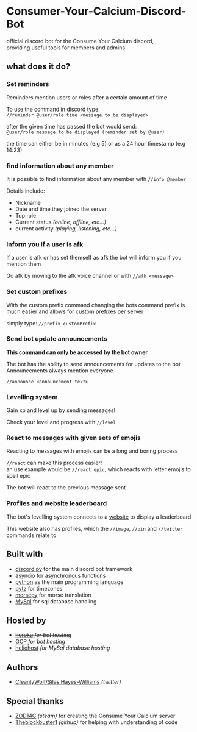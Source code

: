 # Consumer-Your-Calcium-Discord-Bot
official discord bot for the Consume Your Calcium discord,     
providing useful tools for members and admins

## what does it do?
### Set reminders
Reminders mention users or roles after a certain amount of time  
  
To use the command in discord type:  
`//reminder @user/role time <message to be displayed>`  
    
after the given time has passed the bot would send:  
`@user/role message to be displayed (reminder set by @user)`  
  
the time can either be in minutes (e.g 5) or as a 24 hour timestamp (e.g 14:23)  
  
### find information about any member  
It is possible to find information about any member with `//info @member`  
  
Details include:  
* Nickname  
* Date and time they joined the server  
* Top role  
* Current status *(online, offline, etc...)*  
* current activity *(playing, listening, etc...)*  
  
### Inform you if a user is afk  
If a user is afk or has set themself as afk the bot will inform you if you mention them  
  
Go afk by moving to the afk voice channel or with `//afk <message>`  

### Set custom prefixes  
With the custom prefix command changing the bots command prefix is much easier and allows for custom prefixes per server    
  
simply type:
`//prefix customPrefix`  
  
### Send bot update announcements  
**This command can only be accessed by the bot owner**  
  
The bot has the ability to send announcements for updates to the bot  
Announcements always mention everyone  
  
`//announce <announcement text>`  
  
### Levelling system  
Gain xp and level up by sending messages!  
  
Check your level and progress with `//level` 
  
### React to messages with given sets of emojis  
Reacting to messages with emojis can be a long and boring process  
  
`//react` can make this process easier!  
an use example would be `//react epic`, which reacts with letter emojis to spell epic  
  
The bot will react to the previous message sent  
  
### Profiles and website leaderboard    
The bot's levelling system connects to a [website](silashw.heliohost.org)  to display a leaderboard    
  
This website also has profiles, which the `//image`, `//pin` and `//twitter` commands relate to  
## Built with  
  
* [discord.py](https://discordpy.readthedocs.io/en/latest/) for the main discord bot framework  
* [asyncio](https://docs.python.org/3/library/asyncio.html) for asynchronous functions  
* [python](https://www.python.org/) as the main programming language    
* [pytz](https://pypi.org/project/pytz/) for timezones  
* [morsepy](https://pypi.org/project/morsepy/) for morse translation  
* [MySql](https://www.mysql.com/) for sql database handling  

## Hosted by  
* ~~[heroku](www.heroku.com) *for bot hosting*~~  
* [GCP](https://cloud.google.com) *for bot hosting*  
* [heliohost](https://www.heliohost.org/) *for MySql database hosting*    

## Authors
* [CleanlyWolf/Silas Hayes-Williams](https://twitter.com/silas_hw) *(twitter)*  
  
## Special thanks  
* [ZOD14C](https://steamcommunity.com/profiles/76561198985320935) *(steam)* for creating the Consume Your Calcium server  
* [Theblockbuster1](https://github.com/Theblockbuster1) *(github)* for helping with understanding of code  

